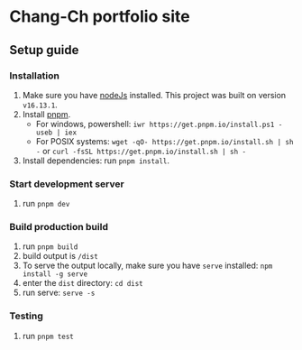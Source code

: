 # Chang-Ch portfolio site

## Setup guide

### Installation

1. Make sure you have [nodeJs](https://nodejs.org/en/) installed. This project was built on version `v16.13.1`.
2. Install [pnpm](https://pnpm.io/installation).
   - For windows, powershell: `iwr https://get.pnpm.io/install.ps1 -useb | iex`
   - For POSIX systems: `wget -qO- https://get.pnpm.io/install.sh | sh -` or `curl -fsSL https://get.pnpm.io/install.sh | sh -`
3. Install dependencies: run `pnpm install`.

### Start development server

1. run `pnpm dev`

### Build production build

1. run `pnpm build`
2. build output is `/dist`
3. To serve the output locally, make sure you have `serve` installed: `npm install -g serve`
4. enter the `dist` directory: `cd dist`
5. run serve: `serve -s`

### Testing

1. run `pnpm test`

